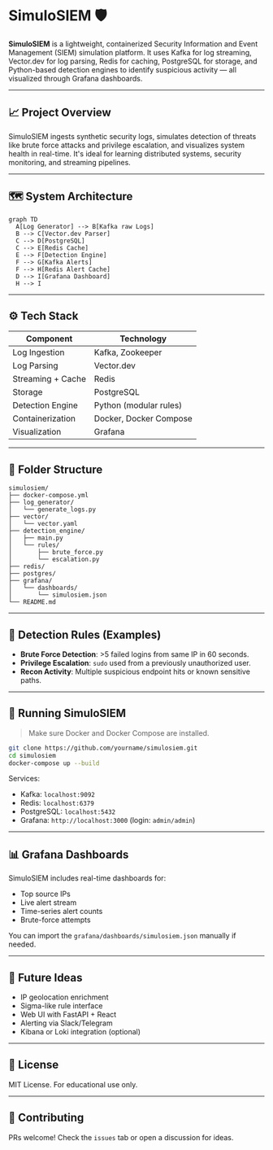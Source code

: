 
# SimuloSIEM 🛡️

**SimuloSIEM** is a lightweight, containerized Security Information and Event Management (SIEM) simulation platform. It uses Kafka for log streaming, Vector.dev for log parsing, Redis for caching, PostgreSQL for storage, and Python-based detection engines to identify suspicious activity — all visualized through Grafana dashboards.

---

## 📈 Project Overview

SimuloSIEM ingests synthetic security logs, simulates detection of threats like brute force attacks and privilege escalation, and visualizes system health in real-time. It's ideal for learning distributed systems, security monitoring, and streaming pipelines.

---

## 🗺️ System Architecture

```mermaid
graph TD
  A[Log Generator] --> B[Kafka raw Logs]
  B --> C[Vector.dev Parser]
  C --> D[PostgreSQL]
  C --> E[Redis Cache]
  E --> F[Detection Engine]
  F --> G[Kafka Alerts]
  F --> H[Redis Alert Cache]
  D --> I[Grafana Dashboard]
  H --> I
```

---

## ⚙️ Tech Stack

| Component         | Technology           |
|------------------|----------------------|
| Log Ingestion     | Kafka, Zookeeper     |
| Log Parsing       | Vector.dev           |
| Streaming + Cache | Redis                |
| Storage           | PostgreSQL           |
| Detection Engine  | Python (modular rules)|
| Containerization  | Docker, Docker Compose |
| Visualization     | Grafana              |

---

## 📂 Folder Structure

```
simulosiem/
├── docker-compose.yml
├── log_generator/
│   └── generate_logs.py
├── vector/
│   └── vector.yaml
├── detection_engine/
│   ├── main.py
│   └── rules/
│       ├── brute_force.py
│       └── escalation.py
├── redis/
├── postgres/
├── grafana/
│   └── dashboards/
│       └── simulosiem.json
└── README.md
```

---

## 🚨 Detection Rules (Examples)

- **Brute Force Detection**: >5 failed logins from same IP in 60 seconds.
- **Privilege Escalation**: `sudo` used from a previously unauthorized user.
- **Recon Activity**: Multiple suspicious endpoint hits or known sensitive paths.

---

## 🐳 Running SimuloSIEM

> Make sure Docker and Docker Compose are installed.

```bash
git clone https://github.com/yourname/simulosiem.git
cd simulosiem
docker-compose up --build
```

Services:
- Kafka: `localhost:9092`
- Redis: `localhost:6379`
- PostgreSQL: `localhost:5432`
- Grafana: `http://localhost:3000` (login: `admin/admin`)

---

## 📊 Grafana Dashboards

SimuloSIEM includes real-time dashboards for:
- Top source IPs
- Live alert stream
- Time-series alert counts
- Brute-force attempts

You can import the `grafana/dashboards/simulosiem.json` manually if needed.

---

## 🧠 Future Ideas

- IP geolocation enrichment
- Sigma-like rule interface
- Web UI with FastAPI + React
- Alerting via Slack/Telegram
- Kibana or Loki integration (optional)

---

## 📜 License

MIT License. For educational use only.

---

## 🤝 Contributing
PRs welcome! Check the `issues` tab or open a discussion for ideas.

